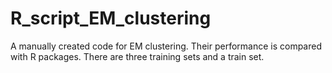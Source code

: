# R_script_EM_clustering
A manually created code for EM clustering. Their performance is compared with R packages. There are three training sets and a train set.
